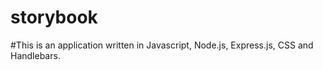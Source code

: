 # storybook
#This is an application written in Javascript, Node.js, Express.js, CSS and Handlebars.
